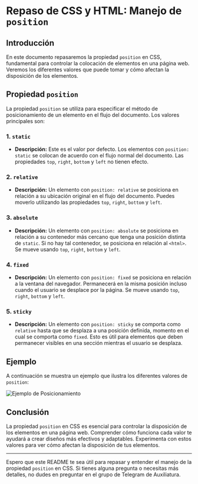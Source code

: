# Repaso de CSS y HTML: Manejo de `position`

## Introducción

En este documento repasaremos la propiedad `position` en CSS, fundamental para controlar la colocación de elementos en una página web. Veremos los diferentes valores que puede tomar y cómo afectan la disposición de los elementos.

## Propiedad `position`

La propiedad `position` se utiliza para especificar el método de posicionamiento de un elemento en el flujo del documento. Los valores principales son:

### 1. `static`

- **Descripción:** Este es el valor por defecto. Los elementos con `position: static` se colocan de acuerdo con el flujo normal del documento. Las propiedades `top`, `right`, `bottom` y `left` no tienen efecto.

### 2. `relative`

- **Descripción:** Un elemento con `position: relative` se posiciona en relación a su ubicación original en el flujo del documento. Puedes moverlo utilizando las propiedades `top`, `right`, `bottom` y `left`.

### 3. `absolute`

- **Descripción:** Un elemento con `position: absolute` se posiciona en relación a su contenedor más cercano que tenga una posición distinta de `static`. Si no hay tal contenedor, se posiciona en relación al `<html>`. Se mueve usando `top`, `right`, `bottom` y `left`.


### 4. `fixed`

- **Descripción:** Un elemento con `position: fixed` se posiciona en relación a la ventana del navegador. Permanecerá en la misma posición incluso cuando el usuario se desplace por la página. Se mueve usando `top`, `right`, `bottom` y `left`.



### 5. `sticky`

- **Descripción:** Un elemento con `position: sticky` se comporta como `relative` hasta que se desplaza a una posición definida, momento en el cual se comporta como `fixed`. Esto es útil para elementos que deben permanecer visibles en una sección mientras el usuario se desplaza.


## Ejemplo

A continuación se muestra un ejemplo que ilustra los diferentes valores de `position`:

![Ejemplo de Posicionamiento](https://internetingishard.netlify.app/css-positioning-schemes-790d5b.3d581d20.png)

## Conclusión

La propiedad `position` en CSS es esencial para controlar la disposición de los elementos en una página web. Comprender cómo funciona cada valor te ayudará a crear diseños más efectivos y adaptables. Experimenta con estos valores para ver cómo afectan la disposición de tus elementos.

---

Espero que este README te sea útil para repasar y entender el manejo de la propiedad `position` en CSS. Si tienes alguna pregunta o necesitas más detalles, no dudes en preguntar en el grupo de Telegram de Auxiliatura.

